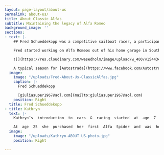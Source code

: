 ```yaml
---
layout: page-layout/about-us
permalink: about-us/
title: About Classic Alfas
subtitle: Maintaining the legacy of Alfa Romeo
background_image: ''
sections:
- text: |-
    ## Fred Schueddekopp was a competitive sailboat racer, a participant in the _1983 America's Cup_, and he spent years in the sailmaking industry at _North Sails_ before making the switch to motorsports.

    Fred started working on Alfa Romeos out of his home garage in Southern California in the late 1980s. He started his full-time career in the business about 1989. Many of Fred's restoration skills were developed during his tenure with _Mosier Restoration_ in Los Angeles. Having spent a few years competing with _IMSA_ in the _Firestone Firehawk Series_, he eventually got involved with vintage car racing through _VARA_. Racing his own cars quickly led to building and maintaining cars for customers, which he has continued to do ever since.

    ![](https://res.cloudinary.com/wesedholm/image/upload/w_400/v1544346915/festisite_facebook.png)

    A typical season for [Autostrada](https://www.facebook.com/Autostrada-300421716734710/), involves six or more events and race support for as many as five cars. Since its inception, Autostrada's focus has been on cars in the 750/101/105 range, specializing in Alfa Romeos along with occasional Formula or Sports Racer. Multiple GTVs, GTAs, and sedans have been built or restored for the track. During the off-season, the race work is done alongside restorations of Alfas from Giuliettas, Spiders & Sprints to105 series coupes and sedans. Other vintage cars, both British and domestic, have also found their way through the shop. But, today as always, the favorite remains Alfa Romeo!
  image:
    image: "/uploads/Fred-About-Us-ClassicAlfas.jpg"
    caption: |-
      Fred Schueddekopp

      [giuliasuper1967@aol.com](mailto:giuliasuper1967@aol.com)
    position: Right
  title: Fred Schueddekopp
- title: Kathryn
  text: |-
    Kathryn’s  introduction  to  cars  &  racing  started  at  age  7  in  Las  Vegas.  From  her  dad’s  huge  garage  to  the  Stardust  Racewayshe  spent  most  weekends  either  watching  the  “Drags”  or  cleaning  parts  and  packing  the  “chute"  of  her  dad’s  AA  Top  Fuel  dragster.

    At  age  25  she  purchased  her  first  Alfa  Spider  and  was  hooked  on  Alfas  from  then  on!  Kathryn  enjoys  attending  vintage  racing  events  with  her  partner  Fred  Schueddekopp  and  driving  her  personal  Alfas  around  the  beautiful  San  Juan  and  Hawaiian  Islands.  She  is  currently  in  the  process  of  restoring  three  classics  with  Fred:  ’67  Alfa  Duetto,  ’59  Giulietta  Spider,  &  a  ’62  Jaguar  E-type.
  image:
    image: "/uploads/Kathryn-ABOUT US-photo.jpg"
    position: Right

---
```


